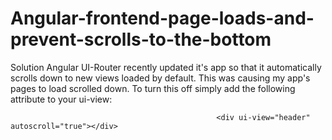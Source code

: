 # Angular-frontend-page-loads-and-prevent-scrolls-to-the-bottom





Solution
Angular UI-Router recently updated it's app so that it automatically scrolls down to new views loaded by default. This was causing my app's pages to load scrolled down. To turn this off simply add the following attribute to your ui-view:

                                                  <div ui-view="header" autoscroll="true"></div>
